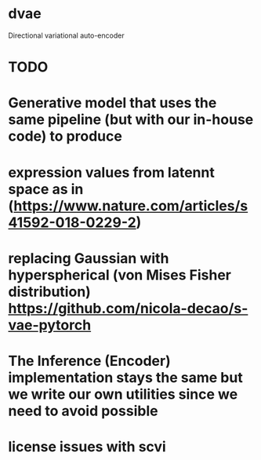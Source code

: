 # dvae
Directional variational auto-encoder


# TODO
# Generative model that uses the same pipeline (but with our in-house code) to produce
# expression values from latennt space as in (https://www.nature.com/articles/s41592-018-0229-2)
# replacing Gaussian with hyperspherical (von Mises Fisher distribution) https://github.com/nicola-decao/s-vae-pytorch

# The Inference (Encoder) implementation stays the same but we write our own utilities since we need to avoid possible 
# license issues with scvi
